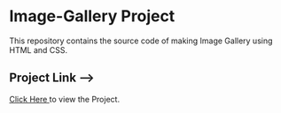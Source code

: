 # Image-Gallery Project

This repository contains the source code of making Image Gallery using HTML and CSS.
<br>
<h2>Project Link --> </h2><span><a href="https://aniketkumar7.github.io/Image-Gallery-Project/"  target="_blank">Click Here </a> to view the Project.</span>

